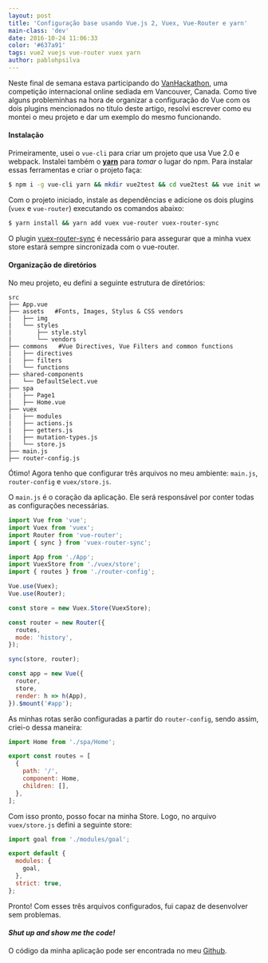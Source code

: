 ```yaml
---
layout: post
title: 'Configuração base usando Vue.js 2, Vuex, Vue-Router e yarn'
main-class: 'dev'
date: 2016-10-24 11:06:33 
color: '#637a91'
tags: vue2 vuejs vue-router vuex yarn
author: pablohpsilva
---
```


Neste final de semana estava participando do [VanHackathon](https://www.vanhack.com/hackathon), uma competição internacional online sediada em Vancouver, Canada. Como tive alguns probleminhas na hora de organizar a configuração do Vue com os dois plugins mencionados no título deste artigo, resolvi escrever como eu montei o meu projeto e dar um exemplo do mesmo funcionando.

#### Instalação

Primeiramente, usei o `vue-cli` para criar um projeto que usa Vue 2.0 e webpack. Instalei também o **[yarn](https://code.facebook.com/posts/1840075619545360)** para *tomar* o lugar do npm. Para instalar essas ferramentas e criar o projeto faça:

```bash
$ npm i -g vue-cli yarn && mkdir vue2test && cd vue2test && vue init webpack
```

Com o projeto iniciado, instale as dependências e adicione os dois plugins (`vuex` e `vue-router`) executando os comandos abaixo:

```bash
$ yarn install && yarn add vuex vue-router vuex-router-sync
```

O plugin [vuex-router-sync](https://github.com/vuejs/vuex-router-sync) é necessário para assegurar que a minha vuex store estará sempre sincronizada com o vue-router.

#### Organização de diretórios
No meu projeto, eu defini a seguinte estrutura de diretórios:

```
src
├── App.vue
├── assets   #Fonts, Images, Stylus & CSS vendors
|   ├── img
|   └── styles
|       ├── style.styl
|       └── vendors
├── commons   #Vue Directives, Vue Filters and common functions
|   ├── directives
|   ├── filters
|   └── functions
├── shared-components
|   └── DefaultSelect.vue
├── spa
|   ├── Page1
|   ├── Home.vue
├── vuex
|   ├── modules
|   ├── actions.js
|   ├── getters.js
|   ├── mutation-types.js
|   └── store.js
├── main.js
├── router-config.js
```

Ótimo! Agora tenho que configurar três arquivos no meu ambiente: `main.js`, `router-config` e `vuex/store.js`.

O `main.js` é o coração da aplicação. Ele será responsável por conter todas as configurações necessárias.

```javascript
import Vue from 'vue';
import Vuex from 'vuex';
import Router from 'vue-router';
import { sync } from 'vuex-router-sync';

import App from './App';
import VuexStore from './vuex/store';
import { routes } from './router-config';

Vue.use(Vuex);
Vue.use(Router);

const store = new Vuex.Store(VuexStore);

const router = new Router({
  routes,
  mode: 'history',
});

sync(store, router);

const app = new Vue({
  router,
  store,
  render: h => h(App),
}).$mount('#app');
```

As minhas rotas serão configuradas a partir do `router-config`, sendo assim, criei-o dessa maneira:

```javascript
import Home from './spa/Home';

export const routes = [
  {
    path: '/',
    component: Home,
    children: [],
  },
];
```

Com isso pronto, posso focar na minha Store. Logo, no arquivo `vuex/store.js` defini a seguinte store:

```javascript
import goal from './modules/goal';

export default {
  modules: {
    goal,
  },
  strict: true,
};
```

Pronto! Com esses três arquivos configurados, fui capaz de desenvolver sem problemas.

#### *Shut up and show me the code!*

O código da minha aplicação pode ser encontrada no meu [Github](https://github.com/pablohpsilva/Goal).
